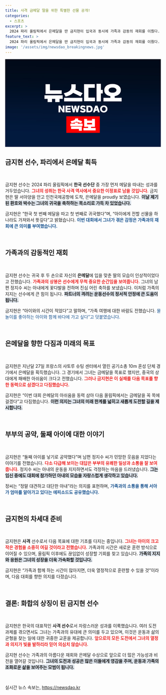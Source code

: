 ```yaml
---
title: 사격 금메달 딸을 위한 특별한 선물 공개!
categories:
  - 스포츠
excerpt: >
  2024 파리 올림픽에서 은메달을 딴 금지현이 입국과 동시에 가족과 감동의 재회를 이뤘다. 딸과의 특별한 순간과 남편의 사랑스러운 반응, 그리고 둘째 낳기 공약까지, 감동의 이야기가 펼쳐진다!
feature_text: >
  2024 파리 올림픽에서 은메달을 딴 금지현이 입국과 동시에 가족과 감동의 재회를 이뤘다. 딸과의 특별한 순간과 남편의 사랑스러운 반응, 그리고 둘째 낳기 공약까지, 감동의 이야기가 펼쳐진다!
image: '/assets/img/newsdao_breakingnews.jpg'
---
```


<p><img src="/assets/img/newsdao_breakingnews.jpg" alt="cryptoinkorea 속보" /></p>

<h2 data-ke-size="size26">금지현 선수, 파리에서 은메달 획득</h2>

<p data-ke-size="size16">&nbsp;</p>

<p>금지현 선수는 2024 파리 올림픽에서 <b>한국 선수단</b> 중 가장 먼저 메달을 따내는 성과를 거두었습니다. <b><span style="color: #ee2323;">그녀의 성취는 한국 사격 역사에서 중요한 이정표로 남을 것입니다.</span></b> 금지현은 딸 서아양을 안고 인천국제공항에 도착, 은메달을 proudly 보였습니다. <b><span style="background-color: #21538527;">이날 제기된 환호와 박수는 그녀의 귀국을 축하하는 목소리로 가득 차 있었습니다.</span></b> </p>

<p>금지현은 “한국 첫 번째 메달을 따고 첫 번째로 귀국했다”며, “아이에게 전할 선물을 하나라도 가져와서 뜻깊다”고 밝혔습니다. <b><span style="color: #1a5490;">이번 대회에서 그녀가 겪은 감정은 가족과의 재회에 큰 의미를 부여했습니다.</span></b> </p>

<p data-ke-size="size16">&nbsp;</p>

<h2 data-ke-size="size26">가족과의 감동적인 재회</h2>

<p data-ke-size="size16">&nbsp;</p>

<p>금지현 선수는 귀국 후 두 손으로 자신의 <b>은메달</b>에 입을 맞춘 딸의 모습이 인상적이었다고 전했습니다. <b><span style="color: #ee2323;">가족과의 상봉은 선수에게 무척 중요한 순간임을 보여줍니다.</span></b> 그녀의 남편 정지수 씨는 아내에게 꽃다발을 전하며 진심 어린 축하를 보냈습니다. 이처럼 가족의 지지는 선수에게 큰 힘이 됩니다. <b><span style="background-color: #21538527;">파트너의 격려는 운동선수의 정서적 안정에 큰 도움이 됩니다.</span></b> </p>

<p>금지현은 “아이와의 시간이 적었다”고 말하며, “가족 여행에 대한 바람도 전했습니다. </b><span style="color: #1a5490;">물놀이를 좋아하는 아이와 함께 바다에 가고 싶다”고 덧붙였습니다.</b> </p>

<p data-ke-size="size16">&nbsp;</p>

<h2 data-ke-size="size26">은메달을 향한 다짐과 미래의 목표</h2>

<p data-ke-size="size16">&nbsp;</p>

<p>금지현은 지난달 27일 프랑스의 샤토루 슈팅 센터에서 열린 공기소총 10m 혼성 단체 경기에서 은메달을 획득했습니다. 그 경기에서 그녀는 금메달을 목표로 했지만, 중국의 상대에게 패배한 아쉬움이 크다고 전했습니다. <b><span style="color: #ee2323;">그러나 금지현은 이 실패를 다음 목표를 향한 동력으로 삼겠다고 다짐했습니다.</span></b> </p>

<p>금지현은 “이번 대회 은메달의 아쉬움을 동력 삼아 다음 올림픽에서는 금메달을 꼭 목에 걸겠다”고 다짐했습니다. <b><span style="background-color: #21538527;">이런 의지는 그녀의 미래 한계를 넓히고 새롭게 도전할 길을 제시합니다.</span></b> </p>

<p data-ke-size="size16">&nbsp;</p>

<h2 data-ke-size="size26">부부의 공약, 둘째 아이에 대한 이야기</h2>

<p data-ke-size="size16">&nbsp;</p>

<p>금지현은 “둘째 아이를 낳기로 공약했다”며 남편 정지수 씨가 민망한 웃음을 지었다는 이야기를 전했습니다. <b><span style="color: #ee2323;">다소 다급해 보이는 대답은 부부의 유쾌한 일상과 소통을 잘 보여줍니다.</span></b> 정지수 씨는 아내의 운동을 지지하면서도 걱정하는 마음을 드러냈습니다. <b><span style="background-color: #21538527;">그는 임신 중에도 대회에 참가하던 아내의 모습을 자랑스럽게 생각하고 있습니다.</span></b> </p>

<p>정씨는 “정말 대견하고 대단한 아내”라는 의지를 표현하며, <b><span style="color: #1a5490;">가족과의 소통을 통해 서아가 엄마를 알아가고 있다는 에피소드도 공유했습니다.</span></b></p>

<p data-ke-size="size16">&nbsp;</p>

<h2 data-ke-size="size26">금지현의 차세대 준비</h2>

<p data-ke-size="size16">&nbsp;</p>

<p>금지현은 <b>사격</b> 선수로서 다음 목표에 대한 기초를 다지는 중입니다. <b><span style="color: #ee2323;">그녀는 아이의 크고 작은 경험을 소중히 여길 것이라고 전했습니다.</span></b> 가족과의 시간은 새로운 훈련 방식으로 이어질 수 있으며, 올림픽 이후에도 끊임없이 성장할 기회를 찾고 있습니다. <b><span style="background-color: #21538527;">가족의 지지와 응원은 그녀의 성장을 더욱 가속화할 것입니다.</span></b></p>

<p>금지현은 “가족과 함께 하는 시간이 많아지면, 더욱 열정적으로 훈련할 수 있을 것”이라며, 다음 대회를 향한 의지를 다졌습니다. </p>

<p data-ke-size="size16">&nbsp;</p>

<h2 data-ke-size="size26">결론: 화합의 상징이 된 금지현 선수</h2>

<p data-ke-size="size16">&nbsp;</p>

<p>금지현은 한국의 대표적인 <b>사격 선수</b>로서 자랑스러운 성과를 이룩했습니다. 여러 도전 과제를 겪으면서도 그녀는 가족과의 유대에 큰 의미를 두고 있으며, 이것은 운동과 삶의 균형을 찾는 일에 대한 귀중한 교훈을 제공합니다. <b><span style="color: #ee2323;">앞으로의 모든 도전에서 그녀의 열정과 의지가 빛을 발하리라 믿어 의심치 않습니다.</span></b> </p>

<p>금지현 선수는 가족과의 아름다운 재회와 은메달 수상으로 앞으로 더 많은 가능성과 비전을 열어갈 것입니다. <b><span style="background-color: #21538527;">그녀의 도전과 성공은 많은 이들에게 영감을 주며, 운동과 가족의 조화로운 삶을 보여주는 모범이 됩니다.</span></b> </p>

<p data-ke-size="size16">&nbsp;</p>
실시간 뉴스 속보는, <a href="https://newsdao.kr" rel="dofollow">https://newsdao.kr</a>


